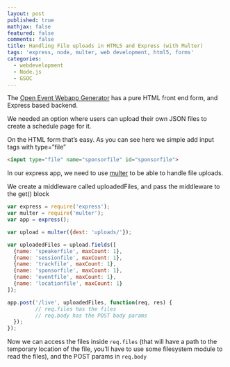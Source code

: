 ```yaml
---
layout: post
published: true
mathjax: false
featured: false
comments: false
title: Handling File uploads in HTML5 and Express (with Multer)
tags: 'express, node, multer, web development, html5, forms'
categories:
  - webdevelopment
  - Node.js
  - GSOC
---
```

The [Open Event Webapp Generator](http://open-event-generator.herokuapp.com/) has a pure HTML front end form, and Express based backend.

 

We needed an option where users can upload their own JSON files to create a schedule page for it.

On the HTML form that’s easy. As you can see here we simple add input tags with type=”file”

```html
<input type="file" name="sponsorfile" id="sponsorfile">
```

In our express app, we need to use [multer](https://www.npmjs.com/package/multer) to be able to handle file uploads.

We create a middleware called uploadedFiles, and pass the middleware to the get() block

```javascript
var express = require('express');
var multer = require('multer');
var app = express();

var upload = multer({dest: 'uploads/'});

var uploadedFiles = upload.fields([
  {name: 'speakerfile', maxCount: 1},
  {name: 'sessionfile', maxCount: 1},
  {name: 'trackfile', maxCount: 1},
  {name: 'sponsorfile', maxCount: 1},
  {name: 'eventfile', maxCount: 1},
  {name: 'locationfile', maxCount: 1}
]);

app.post('/live', uploadedFiles, function(req, res) {
         // req.files has the files
         // req.body has the POST body params
  });
});
```

Now we can access the files inside `req.files` (that will have a path to the temporary location of the file, you’ll have to use some filesystem module to read the files), and the POST params in `req.body`
